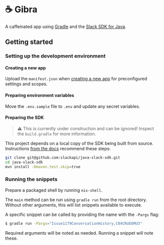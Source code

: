 # ☕️ Gibra

A caffeinated app using [Gradle][gradle] and the [Slack SDK for Java][sdk].

## Getting started

### Setting up the development environment

#### Creating a new app

Upload the `manifest.json` when [creating a new app][create] for preconfigured
settings and scopes.

#### Preparing environment variables

Move the `.env.sample` file to `.env` and update any secret variables.

#### Preparing the SDK

> ⚠️ This is currently under construction and can be ignored! Inspect the
> `build.gradle` for more information.

This project depends on a local copy of the SDK being built from source.
Instructions [from the docs][installation] recommend these steps:

```sh
git clone git@github.com:slackapi/java-slack-sdk.git
cd java-slack-sdk
mvn install -Dmaven.test.skip=true
```

### Running the snippets

Prepare a packaged shell by running `nix-shell`.

The `main` method can be run using `gradle run` from the root directory. Without
other arguments, this will list snippets available to execute.

A specific snippet can be called by providing the name with the `-Pargs` flag:

```sh
$ gradle run -Pargs="Issue1179ConversationHistory,C04CRUE6MU3"
```

Required arguments will be noted as needed. Running a snippet will note these.

<!-- a collection of links -->
[gradle]: https://docs.gradle.org/current/userguide/what_is_gradle.html
[sdk]: https://github.com/slackapi/java-slack-sdk
[create]: https://api.slack.com/apps
[installation]: https://slack.dev/java-slack-sdk/guides/web-api-client-setup#build-from-source
